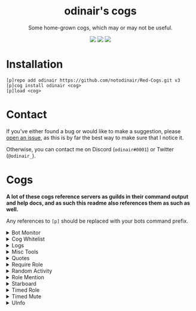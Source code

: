 <h1 align="center">odinair's cogs</h1>
<p align="center">Some home-grown cogs, which may or may not be useful.</p>
<p align="center">
  <a href="https://python.org/"><img src="https://img.shields.io/badge/Python-3.6-red.svg?style=flat-square"></a>
  <a href="https://github.com/Cog-Creators/Red-DiscordBot"><img src="https://img.shields.io/badge/Red--DiscordBot-3.0.0-blue.svg?style=flat-square"></a>
  <a href="http://makeapullrequest.com"><img src="https://img.shields.io/badge/PRs-welcome-green.svg?style=flat-square"></a>
</p>

# Installation

```
[p]repo add odinair https://github.com/notodinair/Red-Cogs.git v3
[p]cog install odinair <cog>
[p]load <cog>
```

# Contact

If you've either found a bug or would like to make a suggestion, please [open an issue](https://github.com/notodinair/Red-Cogs/issues/new),
as this is by far the best way to make sure that I notice it.

Otherwise, you can contact me on Discord (`odinair#0001`) or Twitter (`@odinair_`).

# Cogs

**A lot of these cogs reference servers as guilds in their command output and help docs,
and as such this readme also references them as such as well.**

Any references to `[p]` should be replaced with your bots command prefix.

<details>
<summary>Bot Monitor</summary>

Monitors specified bots and sends a message in the specified channel when they go offline or when they come back up.

**To install:**

- `[p]cog install odinair botmonitor`
- `[p]load botmonitor`

**Basic usage:**

- `[p]botmonitor channel <channel>` - sets the bot monitor channel - this option is global, and can only be set to one channel
- `[p]botmonitor monitor <bot>` - monitors `bot`, posting in the set channel when it goes offline or comes online again
</details>

<details>
<summary>Cog Whitelist</summary>

Restricts specific cogs to guilds that have been whitelisted by the bot owner.

Note that bot owners or co-owners *always bypass this cog's checks*, regardless of a guilds whitelist status.

**To install:**

- `[p]cog install odinair cogwhitelist`
- `[p]load cogwhitelist`

**Basic usage:**

- Enable Developer Mode in your Appearance settings so you can copy guild IDs
- Copy a guild ID by right clicking on a server in your list, and selecting `Copy ID`
- `[p]cogwhitelist add <cog> [guild id]` - adds `cog` to the list of whitelist-required cogs, optionally also allowing the guild with the specified id to use it
- `[p]cogwhitelist remove <cog> [guild id]` - does the reverse of `[p]cogwhitelist add`
</details>

<details>
<summary>Logs</summary>

Log anything and everything that may happen in your guild.

**To install:**

- `[p]cog install odinair logs`
- `[p]load logs`

**Basic usage:**

- `[p]logset logchannel <channel> all` - set all log channels to `channel`
- `[p]help logset`
</details>

<details>
<summary>Misc Tools</summary>

Quick and dirty utilities.

This is mostly useful if you're either making a cog, or for advanced server moderation/administration.
Otherwise, this cog may be entirely useless to you.

**To install:**

- `[p]cog install odinair misctools`
- `[p]load misctools`

**Basic usage:**

- `[p]charinfo <characters...>` - returns the unicode name for some characters
- `[p]pingtime` - retrieve the time it took for the bot to respond to a message
- `[p]rtfs <command>` - retrieve the source code for a command or sub-command
- `[p]snowflake <snowflakes...>` - retrieve the creation time for one or more snowflake ids
</details>

<details>
<summary>Quotes</summary>

Save and retrieve quotes. Quotes also support author attribution, and editing the content post-creation!

**To install:**

- `[p]cog install odinair quotes`
- `[p]load quotes`

**Basic usage:**

- `[p]quote add This is a quote!` - add a quote with the text `This is a quote!`
- `[p]quote message <message id>` - add a quote by retrieving the message from the id given; this automatically attributes the quote to the message author
- `[p]quote attribute <quote> <member>` - attributes `quote` to the member specified
- `[p]quote 1` - retrieve the added quote
- `[p]quote remove 1` - removes the added quote; this requires you to be the quote creator, attributed author, and/or a moderator/administrator
</details>

<details>
<summary>Require Role</summary>

Require one (or lack of any) out of a set list of roles to use the bot's commands in a guild. 

**To install:**

- `[p]cog install odinair requirerole`
- `[p]load requirerole`

**Basic usage:**

- `[p]requirerole "Bot Allowed" "~Bot Denied"` - allows members with `Bot Allowed` to use the bot, except if they have `Bot Denied`
</details>

<details>
<summary>Random Activity</summary>

Randomly change your bots activity status on a set delay to one in a set list of statuses, which support placeholders. 

**To install:**

- `[p]cog install odinair rndactivity`
- `[p]load rndactivity`

**Basic usage:**

Currently added placeholders:
- `{GUILDS}` - the amount of guilds on the current shard
- `{MEMBERS}` - the amount of members in each guild on the current shard
- `{SHARD}` - the current shard id
- `{SHARDS}` - the amount of shards the bot currently has
- `{COMMANDS}` - the amount of commands currently loaded
- `{COGS}` - the amount of cogs currently loaded

Commands:
- `[p]rndactivity add with {GUILDS} guilds` - adds the activity status `with {GUILDS} guilds`
- `[p]rndactivity (watching|listening) <status>` - adds a watching or listening activity status
- `[p]rndactivity list` - lists added statuses
- `[p]rndactivity list true` - lists added statuses, but also parses placeholders and displays their current return value
</details>

<details>
<summary>Role Mention</summary>

Mention configurable roles on demand.
This can be helpful if you have roles which you don't want everyone to be able to mention,
but still need to mention from time to time.

**To install:**

- `[p]cog install odinair rolemention`
- `[p]load rolemention`

**Basic usage:**

- `[p]rolemention add <role>` - allows mentioning of a role
- `{{mention role: @role}}` - mention a role in a message
- `[p]rolemention mention <role> <text>` - mention a role via commands
</details>

<details>
<summary>Starboard</summary>

Send messages to a per-guild starboard channel, all from star reactions.

**To install:**

- `[p]cog install odinair starboard`
- `[p]load starboard`

**Basic usage:**

- `[p]star <message id>` - stars a message by id; this is an alternative to adding a star reaction to a message
- `[p]unstar <message id>` - does the reverse of `[p]star`
- `[p]starboard channel <channel>` - set the guilds starboard channel
- `[p]starboard requirerole` - toggles integration with the `requirerole` cog; defaults to enabled
- `[p]starboard minstars <amount>` - set the minimum amount of stars a message must receive to be sent to the starboard
- `[p]starboard (unignore|ignore) <channel>` - ignore or unignore a channel from the guilds starboard
- `[p]stars (block|unblock) <member>` - blocks or unblocks a member from the guilds starboard
- `[p]stars (hide|unhide) <message id>` - hides or unhides a message from the guilds starboard
</details>

<details>
<summary>Timed Role</summary>

Adds one or more roles to a member for a set amount of time

**To install:**

- `[p]cog install odinair timedrole`
- `[p]load timedrole`

**Basic usage:**

- `[p]timedrole add <member> <duration> <roles...>` - adds one or more roles to `member` for `duration`
- `[p]timedrole list` - lists the timed roles currently active
</details>

<details>
<summary>Timed Mute</summary>

Mute a member for a set amount of time, with integration for the core Red modlog.

*This cog requires my `timedrole` cog to function.*

**To install:**

- `[p]cog install odinair timedmute`
- `[p]load timedmute`

**Basic usage:**

- `[p]timedmute <member> <duration> [reason]` - mutes `member` for `duration`, with an optional reason
</details>

<details>
<summary>UInfo</summary>

Yet another variation on `[p]userinfo`

**To install:**

- `[p]cog install odinair uinfo`
- `[p]load uinfo`

**Basic usage:**

- `[p]uinfo [member]`
</details>
